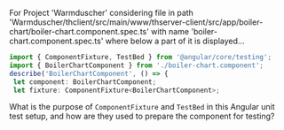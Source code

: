 For Project 'Warmduscher' considering file in path 'Warmduscher/thclient/src/main/www/thserver-client/src/app/boiler-chart/boiler-chart.component.spec.ts' with name 'boiler-chart.component.spec.ts' where below a part of it is displayed...
```typescript
import { ComponentFixture, TestBed } from '@angular/core/testing';
import { BoilerChartComponent } from './boiler-chart.component';
describe('BoilerChartComponent', () => {
 let component: BoilerChartComponent;
 let fixture: ComponentFixture<BoilerChartComponent>;
```
What is the purpose of `ComponentFixture` and `TestBed` in this Angular unit test setup, and how are they used to prepare the component for testing?